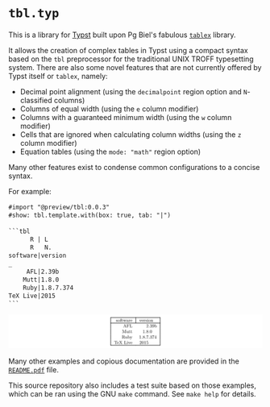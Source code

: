 # `tbl.typ`
This is a library for [Typst](https://typst.app/) built upon Pg Biel's fabulous
[`tablex`](https://github.com/PgBiel/typst-tablex) library.

It allows the creation of complex tables in Typst using a compact syntax based
on the `tbl` preprocessor for the traditional UNIX TROFF typesetting system.
There are also some novel features that are not currently offered by Typst
itself or `tablex`, namely:

- Decimal point alignment (using the `decimalpoint` region option and
  `N`-classified columns)
- Columns of equal width (using the `e` column modifier)
- Columns with a guaranteed minimum width (using the `w` column modifier)
- Cells that are ignored when calculating column widths (using the `z` column
  modifier)
- Equation tables (using the `mode: "math"` region option)

Many other features exist to condense common configurations to a concise syntax.

For example:

````
#import "@preview/tbl:0.0.3"
#show: tbl.template.with(box: true, tab: "|")

```tbl
      R | L
      R   N.
software|version
_
     AFL|2.39b
    Mutt|1.8.0
    Ruby|1.8.7.374
TeX Live|2015
```
````

![](test/00/02_software.png)

Many other examples and copious documentation are provided in the
[`README.pdf`](README.pdf) file.

This source repository also includes a test suite based on those examples,
which can be ran using the GNU `make` command. See `make help` for details.
